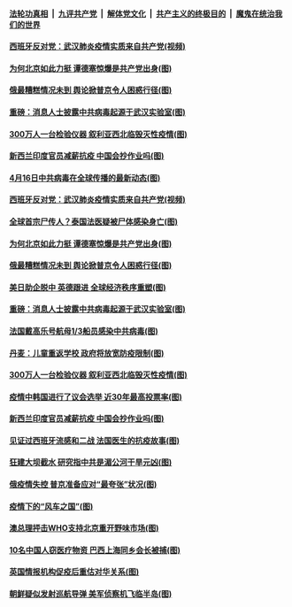 ####  [法轮功真相](../../../../basic/blob/master/README.md?t=04170530) &nbsp;|&nbsp; [九评共产党](../../../../9ping.md/blob/master/README.md?t=04170530) &nbsp;|&nbsp; [解体党文化](../../../../jtdwh.md/blob/master/README.md?t=04170530)  &nbsp;|&nbsp; [共产主义的终极目的](../../../../gczydzjmd.md/blob/master/README.md?t=04170530) &nbsp;|&nbsp; [魔鬼在统治我们的世界](../../../../mgztzwmdsj.md/blob/master/README.md?t=04170530) 

#### [西班牙反对党：武汉肺炎疫情实质来自共产党(视频)](../pages/p9/930035.md?t=04170530) 

#### [为何北京如此力挺 谭德塞惊爆是共产党出身(图)](../pages/p9/929993.md?t=04170530) 

#### [俄最糟糕情况未到 舆论掀普京令人困惑行径(图)](../pages/p9/929903.md?t=04170530) 

#### [重磅：消息人士披露中共病毒起源于武汉实验室(图)](../pages/p9/929966.md?t=04170530) 

#### [300万人一台检验仪器 叙利亚西北临毁灭性疫情(图)](../pages/p9/929900.md?t=04170530) 

#### [新西兰印度官员减薪抗疫 中国会抄作业吗(图)](../pages/p9/929960.md?t=04170530) 

#### [4月16日中共病毒在全球传播的最新动态(图)](../pages/p9/930062.md?t=04170530) 

#### [西班牙反对党：武汉肺炎疫情实质来自共产党(视频)](../pages/p9/930035.md?t=04170530) 

#### [全球首宗尸传人？泰国法医疑被尸体感染身亡(图)](../pages/p9/929995.md?t=04170530) 

#### [为何北京如此力挺 谭德塞惊爆是共产党出身(图)](../pages/p9/929993.md?t=04170530) 

#### [俄最糟糕情况未到 舆论掀普京令人困惑行径(图)](../pages/p9/929903.md?t=04170530) 

#### [美日助企脱中 英德跟进 全球经济秩序重塑(图)](../pages/p9/929953.md?t=04170530) 

#### [重磅：消息人士披露中共病毒起源于武汉实验室(图)](../pages/p9/929966.md?t=04170530) 

#### [法国戴高乐号航母1/3船员感染中共病毒(图)](../pages/p9/929963.md?t=04170530) 

#### [丹麦：儿童重返学校 政府将放宽防疫限制(图)](../pages/p9/929957.md?t=04170530) 

#### [300万人一台检验仪器 叙利亚西北临毁灭性疫情(图)](../pages/p9/929900.md?t=04170530) 

#### [疫情中韩国进行了议会选举 近30年最高投票率(图)](../pages/p9/929954.md?t=04170530) 

#### [新西兰印度官员减薪抗疫 中国会抄作业吗(图)](../pages/p9/929960.md?t=04170530) 

#### [见证过西班牙流感和二战 法国医生的抗疫故事(图)](../pages/p9/929932.md?t=04170530) 

#### [狂建大坝截水 研究指中共是湄公河干旱元凶(图)](../pages/p9/929803.md?t=04170530) 

#### [俄疫情失控 普京准备应对“最夸张”状况(图)](../pages/p9/929792.md?t=04170530) 

#### [疫情下的“风车之国”(图)](../pages/p9/929827.md?t=04170530) 

#### [澳总理抨击WHO支持北京重开野味市场(图)](../pages/p9/929818.md?t=04170530) 

#### [10名中国人窃医疗物资 巴西上海同乡会长被捕(图)](../pages/p9/929791.md?t=04170530) 

#### [英国情报机构促疫后重估对华关系(图)](../pages/p9/929804.md?t=04170530) 

#### [朝鲜疑似发射巡航导弹 美军侦察机飞临半岛(图)](../pages/p9/929776.md?t=04170530) 

